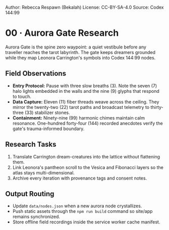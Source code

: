 Author: Rebecca Respawn (Bekalah)
License: CC-BY-SA-4.0
Source: Codex 144:99

# 00 · Aurora Gate Research

Aurora Gate is the spine zero waypoint: a quiet vestibule before any traveller reaches the tarot labyrinth. The gate keeps dreamers grounded while they map Leonora Carrington&apos;s symbols into Codex 144:99 nodes.

## Field Observations

- **Entry Protocol:** Pause with three slow breaths (3). Note the seven (7) halo lights embedded in the walls and the nine (9) glyphs that respond to touch.
- **Data Capture:** Eleven (11) fiber threads weave across the ceiling. They mirror the twenty-two (22) tarot paths and broadcast telemetry to thirty-three (33) stabilizer stones.
- **Containment:** Ninety-nine (99) harmonic chimes maintain calm resonance. One-hundred forty-four (144) recorded anecdotes verify the gate&apos;s trauma-informed boundary.

## Research Tasks

1. Translate Carrington dream-creatures into the lattice without flattening them.
2. Link Leonora&apos;s pantheon scroll to the Vesica and Fibonacci layers so the atlas stays multi-dimensional.
3. Archive every iteration with provenance tags and consent notes.

## Output Routing

- Update `data/nodes.json` when a new aurora node crystallizes.
- Push static assets through the `npm run build` command so site/app remains synchronized.
- Store offline field recordings inside the service worker cache manifest.
